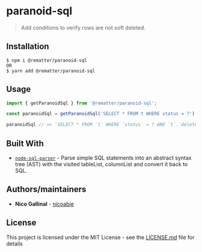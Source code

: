 # paranoid-sql

> Add conditions to verify rows are not soft deleted.

## Installation

    $ npm i @rematter/paranoid-sql
    OR
    $ yarn add @rematter/paranoid-sql

## Usage

```js
import { getParanoidSql } from '@rematter/paranoid-sql';

const paranoidSql = getParanoidSql('SELECT * FROM t WHERE status = ?')

paranoidSql // => 'SELECT * FROM `t` WHERE `status` = ? AND `t`.`deletedAt` IS NULL'
```

## Built With

- [`node-sql-parser`](https://github.com/taozhi8833998/node-sql-parser) - Parse simple SQL statements into an abstract syntax tree (AST) with the visited tableList, columnList and convert it back to SQL.

## Authors/maintainers

- **Nico Gallinal** - [nicoabie](https://github.com/nicoabie)

## License

This project is licensed under the MIT License - see the [LICENSE.md](LICENSE.md) file for details
